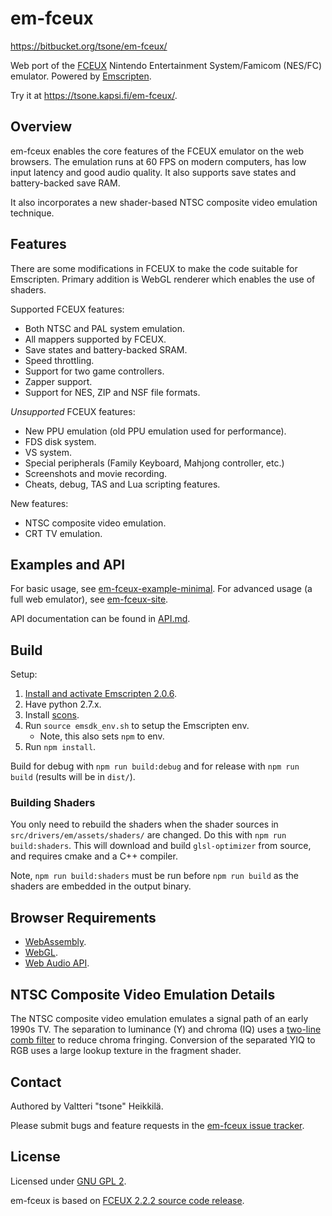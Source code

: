 # em-fceux

https://bitbucket.org/tsone/em-fceux/

Web port of the [FCEUX](https://github.com/TASVideos/fceux/) Nintendo
Entertainment System/Famicom (NES/FC) emulator. Powered by
[Emscripten](https://emscripten.org/).

Try it at https://tsone.kapsi.fi/em-fceux/.

## Overview

em-fceux enables the core features of the FCEUX emulator on the web browsers.
The emulation runs at 60 FPS on modern computers, has low input latency and good
audio quality. It also supports save states and battery-backed save RAM.

It also incorporates a new shader-based NTSC composite video emulation
technique.

## Features

There are some modifications in FCEUX to make the code suitable for Emscripten.
Primary addition is WebGL renderer which enables the use of shaders.

Supported FCEUX features:

- Both NTSC and PAL system emulation.
- All mappers supported by FCEUX.
- Save states and battery-backed SRAM.
- Speed throttling.
- Support for two game controllers.
- Zapper support.
- Support for NES, ZIP and NSF file formats.

_Unsupported_ FCEUX features:

- New PPU emulation (old PPU emulation used for performance).
- FDS disk system.
- VS system.
- Special peripherals (Family Keyboard, Mahjong controller, etc.)
- Screenshots and movie recording.
- Cheats, debug, TAS and Lua scripting features.

New features:

- NTSC composite video emulation.
- CRT TV emulation.

## Examples and API

For basic usage, see
[em-fceux-example-minimal](https://bitbucket.org/tsone/em-fceux-example-minimal/).
For advanced usage (a full web emulator), see
[em-fceux-site](https://bitbucket.org/tsone/em-fceux-site/).

API documentation can be found in
[API.md](https://bitbucket.org/tsone/em-fceux/src/master/API.md).

## Build

Setup:

1. [Install and activate Emscripten 2.0.6](https://emscripten.org/docs/getting_started/downloads.html).
2. Have python 2.7.x.
3. Install [scons](https://scons.org/pages/download.html).
4. Run `source emsdk_env.sh` to setup the Emscripten env.
   - Note, this also sets `npm` to env.
5. Run `npm install`.

Build for debug with `npm run build:debug` and for release with `npm run build`
(results will be in `dist/`).

### Building Shaders

You only need to rebuild the shaders when the shader sources in
`src/drivers/em/assets/shaders/` are changed. Do this with
`npm run build:shaders`. This will download and build `glsl-optimizer` from
source, and requires cmake and a C++ compiler.

Note, `npm run build:shaders` must be run before `npm run build` as the shaders
are embedded in the output binary.

## Browser Requirements

- [WebAssembly](https://webassembly.org/).
- [WebGL](https://www.khronos.org/webgl/).
- [Web Audio API](https://www.w3.org/TR/webaudio/).

## NTSC Composite Video Emulation Details

The NTSC composite video emulation emulates a signal path of an early 1990s TV.
The separation to luminance (Y) and chroma (IQ) uses a
[two-line comb filter](http://www.cockam.com/vidcomb.htm#TwoLine) to reduce
chroma fringing. Conversion of the separated YIQ to RGB uses a large lookup
texture in the fragment shader.

## Contact

Authored by Valtteri "tsone" Heikkilä.

Please submit bugs and feature requests in the
[em-fceux issue tracker](https://bitbucket.org/tsone/em-fceux/issues?status=new&status=open).

## License

Licensed under [GNU GPL 2](https://www.gnu.org/licenses/gpl-2.0.txt).

em-fceux is based on
[FCEUX 2.2.2 source code release](http://sourceforge.net/projects/fceultra/files/Source%20Code/2.2.2%20src/fceux-2.2.2.src.tar.gz/download).
